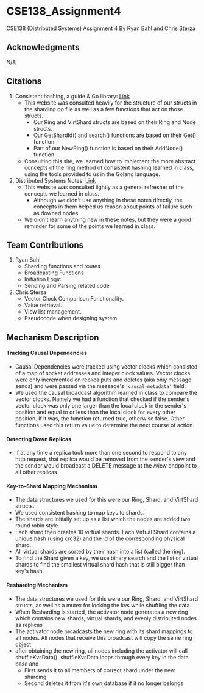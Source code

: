 # CSE138_Assignment4
CSE138 (Distributed Systems) Assignment 4 By Ryan Bahl and Chris Sterza

## Acknowledgments 
N/A

## Citations 
1. Consistent hashing, a guide & Go library: [Link](https://medium.com/@sent0hil/consistent-hashing-a-guide-go-implementation-fe3421ac3e8f)
    - This website was consulted heavily for the structure of our structs in the sharding.go file as well as a few functions that act on those structs. 
      - Our Ring and VirtShard structs are based on their Ring and Node structs.
      - Our GetShardId() and search() functions are based on their Get() function.
      - Part of our NewRing() function is based on their AddNode() function
    - Consulting this site, we learned how to implement the more abstract concepts of the ring method of consistent hashing learned in class, using the tools provided to us in the Golang language.
2. Distributed Systems Notes: [Link](https://github.com/ChrisWhealy/DistributedSystemNotes)
    - This website was consulted lightly as a general refresher of the concepts we learned in class. 
      - Although we didn't use anything in these notes directly, the concepts in them helped us reason about points of failure such as downed nodes.
    - We didn't learn anything new in these notes, but they were a good reminder for some of the points we learned in class.

## Team Contributions
1. Ryan Bahl
    - Sharding functions and routes
    - Broadcasting Functions 
    - Initiation Logic
    - Sending and Parsing related code
2. Chris Sterza
    - Vector Clock Comparison Functionality.
    - Value retrieval.
    - View list management.
    - Pseudocode when designing system
## Mechanism Description
#### Tracking Causal Dependencies
  - Causal Dependencies were tracked using vector clocks which consisted of a map of socket addresses and integer clock values. Vector clocks were only incremented on replica puts and deletes (aka only message sends) and were passed via the message's ```'causal-metadata'``` field.
  - We used the causal broadcast algorithm learned in class to compare the vector clocks. Namely we had a function that checked if the sender's vector clock was only one larger than the local clock in the sender's position and equal to or less than the local clock for every other position. If it was, the function returned true, otherwise false. Other functions used this return value to determine the next course of action.
#### Detecting Down Replicas
  - If at any time a replica took more than one second to respond to any http request, that replica would be removed from the sender's view and the sender would broadcast a DELETE message at the /view endpoint to all other replicas 
#### Key-to-Shard Mapping Mechanism
  - The data structures we used for this were our Ring, Shard, and VirtShard structs. 
  - We used consistent hashing to map keys to shards.
  - The shards are initially set up as a list which the nodes are added two 
    round robin style.
  - Each shard then creates 10 virtual shards. Each Virtual Shard contains a
    unique hash (using crc32) and the id of the corresponding physical shard.
  - All virtual shards are sorted by their hash into a list (called the ring).
  - To find the Shard given a key, we use binary search and the list of virtual
    shards to find the smallest virtual shard hash that is still bigger than 
    key's hash. 
#### Resharding Mechanism
  - The data structures we used for this were our Ring, Shard, and VirtShard structs, as well as a mutex for locking the kvs while shuffling the data.
  - When Resharding is started, the activator node generates a new ring which
    contains new shards, virtual shards, and evenly distributed nodes as 
    replicas
  - The activator node broadcasts the new ring with its shard mappings to all 
    nodes. All nodes that receive this broadcast will copy the same ring 
    object
  - after obtaining the new ring, all nodes including the activator will call 
    shuffleKvsData(). shuffleKvsData loops through every key in the data base and 
    - First sends it to all members of correct shard under the new sharding 
    - Second deletes it from it's own database if it no longer belongs  
